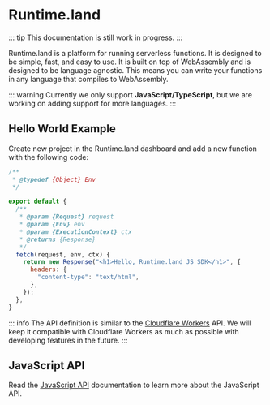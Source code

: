 # Runtime.land

::: tip
This documentation is still work in progress.
:::

Runtime.land is a platform for running serverless functions. It is designed to be simple, fast, and easy to use. It is built on top of WebAssembly and is designed to be language agnostic. This means you can write your functions in any language that compiles to WebAssembly.

::: warning
Currently we only support **JavaScript/TypeScript**, but we are working on adding support for more languages.
:::

## Hello World Example

Create new project in the Runtime.land dashboard and add a new function with the following code:

```javascript
/**
 * @typedef {Object} Env
 */

export default {
  /**
   * @param {Request} request
   * @param {Env} env
   * @param {ExecutionContext} ctx
   * @returns {Response}
   */
  fetch(request, env, ctx) {
    return new Response("<h1>Hello, Runtime.land JS SDK</h1>", {
      headers: {
        "content-type": "text/html",
      },
    });
  },
}
```

::: info
The API definition is similar to the [Cloudflare Workers](https://developers.cloudflare.com/workers/learning/how-workers-works) API. We will keep it compatible with Cloudflare Workers as much as possible with developing features in the future.
:::

## JavaScript API

Read the [JavaScript API](/docs/js-api/) documentation to learn more about the JavaScript API.
